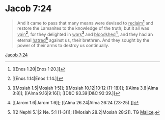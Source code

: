 # Jacob 7:24

> And it came to pass that many means were devised to <u>reclaim</u>[^a] and restore the Lamanites to the knowledge of the truth; but it all was <u>vain</u>[^b], for they delighted in <u>wars</u>[^c] and <u>bloodshed</u>[^d], and they had an eternal <u>hatred</u>[^e] against us, their brethren. And they sought by the power of their arms to destroy us continually.

[Jacob 7:24](https://www.churchofjesuschrist.org/study/scriptures/bofm/jacob/7?lang=eng&id=p24#p24)


[^a]: [[Enos 1.20|Enos 1:20.]]
[^b]: [[Enos 1.14|Enos 1:14.]]
[^c]: [[Mosiah 1.5|Mosiah 1:5]]; [[Mosiah 10.12|10:12 (11-18)]]; [[Alma 3.8|Alma 3:8]]; [[Alma 9.16|9:16]]; [[D&C 93.39|D&C 93:39.]]
[^d]: [[Jarom 1.6|Jarom 1:6]]; [[Alma 26.24|Alma 26:24 (23-25).]]
[^e]: [[2 Nephi 5.1|2 Ne. 5:1 (1-3)]]; [[Mosiah 28.2|Mosiah 28:2]]. TG [Malice](https://www.churchofjesuschrist.org/study/scriptures/tg/malice?lang=eng).

